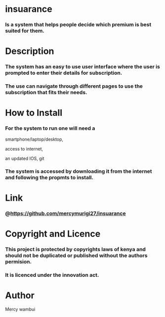 # insuarance
 ### Is a system that helps people decide which premium is best suited for them.

# Description
 ### The system has an easy to use user interface where the user is prompted to enter their details for subscription.
 ### The use can navigate through different pages to use the subscription that fits their needs.

# How to Install
 ### For the system to run one will need a
smartphone/laptop/desktop,

access to internet,

an updated IOS,
git
 ### The system is accessed by downloading it from the internet and following the propmts to install.


# Link
 ### @https://github.com/mercymurigi27/insuarance


# Copyright and Licence
 ### This project is protected by copyrights laws of kenya and should not be duplicated or published without the authors permision.
 ### It is licenced under the innovation act.

# Author
  Mercy wambui